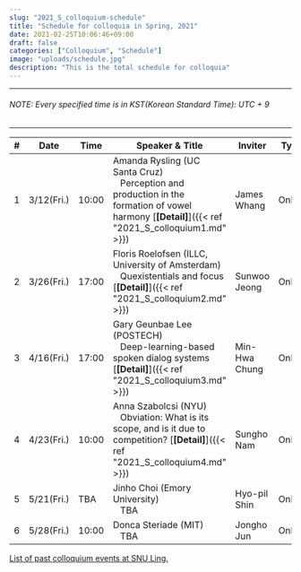 ```yaml
---
slug: "2021_S_colloquium-schedule"
title: "Schedule for colloquia in Spring, 2021"
date: 2021-02-25T10:06:46+09:00
draft: false
categories: ["Colloquium", "Schedule"]
image: "uploads/schedule.jpg"
description: "This is the total schedule for colloquia"
---
```


---

###### NOTE: Every specified time is in KST(Korean Standard Time): UTC + 9

---

| #   | Date       | Time  | Speaker & Title                                                                                                                                                     | Inviter       | Type   |
| --- | ---------- | ----- | ------------------------------------------------------------------------------------------------------------------------------------------------------------------- | ------------- | ------ |
| 1   | 3/12(Fri.) | 10:00 | Amanda Rysling (UC Santa Cruz) <br/> &nbsp;&nbsp; Perception and production in the formation of vowel harmony [**\[Detail\]**]({{< ref "2021_S_colloquium1.md" >}}) | James Whang   | Online |
| 2   | 3/26(Fri.) | 17:00 | Floris Roelofsen (ILLC, University of Amsterdam) <br/> &nbsp;&nbsp; Quexistentials and focus [**\[Detail\]**]({{< ref "2021_S_colloquium2.md" >}})                  | Sunwoo Jeong  | Online |
| 3   | 4/16(Fri.) | 17:00 | Gary Geunbae Lee (POSTECH) <br/> &nbsp;&nbsp; Deep-learning-based spoken dialog systems [**\[Detail\]**]({{< ref "2021_S_colloquium3.md" >}})                                                                                | Min-Hwa Chung | Online |
| 4   | 4/23(Fri.) | 10:00 | Anna Szabolcsi (NYU) <br/> &nbsp;&nbsp; Obviation: What is its scope, and is it due to competition? [**\[Detail\]**]({{< ref "2021_S_colloquium4.md" >}})           | Sungho Nam    | Online |
| 5   | 5/21(Fri.) | TBA   | Jinho Choi (Emory University) <br/> &nbsp;&nbsp; TBA                                                                                                                | Hyo-pil Shin  | Online |
| 6   | 5/28(Fri.) | 10:00 | Donca Steriade (MIT) <br/> &nbsp;&nbsp; TBA                                                                                                                         | Jongho Jun    | Online |

<a class=intro-link href="http://hosting01.snu.ac.kr/~linguist/?page_id=1336">List of past colloquium events at SNU Ling.</a>
